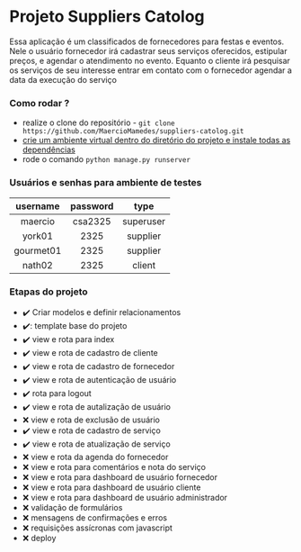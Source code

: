# Projeto Suppliers Catolog

Essa aplicação é um classificados de fornecedores para festas e eventos. Nele o usuário fornecedor irá cadastrar seus serviços
oferecidos, estipular preços, e agendar o atendimento no evento. Equanto o cliente irá pesquisar os serviços de seu interesse
entrar em contato com o fornecedor agendar a data da execução do serviço
### Como rodar ?

* realize o clone do repositório - `git clone https://github.com/MaercioMamedes/suppliers-catolog.git`
* [crie um ambiente virtual dentro do diretório do projeto e instale todas as dependências](https://www.alura.com.br/artigos/ambientes-virtuais-em-python)
* rode o comando `python manage.py runserver`


### Usuários e senhas para ambiente de testes

| username  | password |   type    |
|:---------:|:--------:|:---------:|
|  maercio  | csa2325  | superuser |
|  york01   |   2325   | supplier  |
| gourmet01 |   2325   | supplier  |
|  nath02   |   2325   |  client   |

### Etapas do projeto

* :heavy_check_mark: Criar modelos e definir relacionamentos
* :heavy_check_mark:: template base do projeto
* :heavy_check_mark: view e rota para index
* :heavy_check_mark: view e rota de cadastro de cliente
* :heavy_check_mark: view e rota de cadastro de fornecedor
* :heavy_check_mark: view e rota de autenticação de usuário
* :heavy_check_mark: rota para logout
* :heavy_check_mark: view e rota de autalização de usuário
* :x: view e rota de exclusão de usuário
* :heavy_check_mark: view e rota de cadastro de serviço
* :heavy_check_mark: view e rota de atualização de serviço
* :x: view e rota da agenda do fornecedor
* :x: view e rota para comentários e nota do serviço
* :x: view e rota para dashboard de usuário fornecedor
* :x: view e rota para dashboard de usuário cliente
* :x: view e rota para dashboard de usuário administrador
* :x: validação de formulários
* :x: mensagens de confirmações e erros
* :x: requisições assícronas com javascript
* :x: deploy

